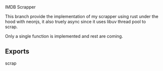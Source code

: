IMDB Scrapper

This branch provide the implementation of my scrapper using rust under the hood with neonjs, it also truely async since it uses libuv thread pool to scrap.

Only a single function is implemented and rest are coming.

## Exports

scrap